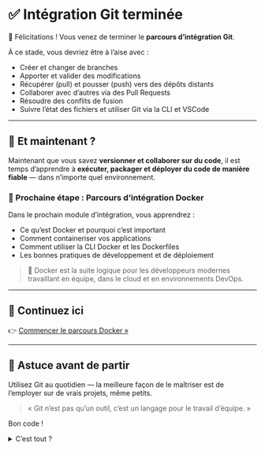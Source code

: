 # ✅ Intégration Git terminée

🎉 Félicitations ! Vous venez de terminer le **parcours d’intégration Git**.

À ce stade, vous devriez être à l’aise avec :

- Créer et changer de branches
- Apporter et valider des modifications
- Récupérer (pull) et pousser (push) vers des dépôts distants
- Collaborer avec d’autres via des Pull Requests
- Résoudre des conflits de fusion
- Suivre l’état des fichiers et utiliser Git via la CLI et VSCode

---

## 🧭 Et maintenant ?

Maintenant que vous savez **versionner et collaborer sur du code**, il est temps d’apprendre à **exécuter, packager et déployer du code de manière fiable** — dans n’importe quel environnement.

### 🚀 Prochaine étape : Parcours d’intégration Docker

Dans le prochain module d’intégration, vous apprendrez :

- Ce qu’est Docker et pourquoi c’est important
- Comment containeriser vos applications
- Comment utiliser la CLI Docker et les Dockerfiles
- Les bonnes pratiques de développement et de déploiement

> 🐳 Docker est la suite logique pour les développeurs modernes travaillant en équipe, dans le cloud et en environnements DevOps.

---

## 🔗 Continuez ici

👉 [Commencer le parcours Docker »](../learn-docker/index.md)

---

## 🧠 Astuce avant de partir

Utilisez Git au quotidien — la meilleure façon de le maîtriser est de l’employer sur de vrais projets, même petits.

> « Git n’est pas qu’un outil, c’est un langage pour le travail d’équipe. »

Bon code !

<details>
<summary> C’est tout ? </summary>

    #!FLAG-git-your-captain

    Votre capitaine sait probablement quelque chose à propos de ces drapeaux…

</details>
